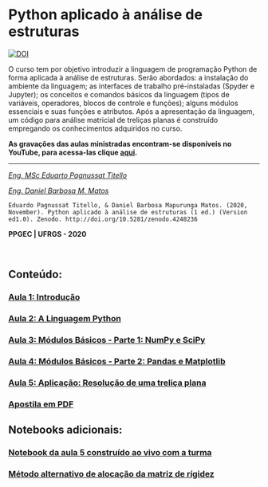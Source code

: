 # Python aplicado à análise de estruturas

[![DOI](https://zenodo.org/badge/DOI/10.5281/zenodo.4248235.svg)](https://doi.org/10.5281/zenodo.4248235)

O curso tem por objetivo introduzir a linguagem de programação
Python de forma aplicada à análise de estruturas. Serão abordados: a instalação do
ambiente da linguagem; as interfaces de trabalho pré-instaladas (Spyder e Jupyter); os
conceitos e comandos básicos da linguagem (tipos de variáveis, operadores, blocos de
controle e funções); alguns módulos essenciais e suas funções e atributos. Após a
apresentação da linguagem, um código para análise matricial de treliças planas é
construído empregando os conhecimentos adquiridos no curso.

**As gravações das aulas ministradas encontram-se disponíveis no YouTube, para acessa-las clique [aqui](https://www.youtube.com/playlist?list=PLplga9spXpG0iX3fR5IN_6y1PkeNE4TSJ).**

---

[_Eng. MSc Eduarto Pagnussat Titello_](https://github.com/dutitello/)

[_Eng. Daniel Barbosa M. Matos_](https://github.com/danielbmmatos)

``Eduardo Pagnussat Titello, & Daniel Barbosa Mapurunga Matos. (2020, November). Python aplicado à análise de estruturas (1 ed.) (Version ed1.0). Zenodo. http://doi.org/10.5281/zenodo.4248236``

**PPGEC | UFRGS - 2020**

<br>

## Conteúdo:

<h3><a href="https://nbviewer.jupyter.org/github/dutitello/MiniCurso-Python-PPGEC/blob/main/Aula1.ipynb">Aula 1: Introdução</a></h3>

<h3><a href="https://nbviewer.jupyter.org/github/dutitello/MiniCurso-Python-PPGEC/blob/main/Aula2.ipynb">Aula 2: A Linguagem Python</a></h3>

<h3><a href="https://nbviewer.jupyter.org/github/dutitello/MiniCurso-Python-PPGEC/blob/main/Aula3.ipynb">Aula 3: Módulos Básicos - Parte 1: NumPy e SciPy</a></h3>

<h3><a href="https://nbviewer.jupyter.org/github/dutitello/MiniCurso-Python-PPGEC/blob/main/Aula4.ipynb">Aula 4: Módulos Básicos - Parte 2: Pandas e Matplotlib</a></h3>

<h3><a href="https://nbviewer.jupyter.org/github/dutitello/MiniCurso-Python-PPGEC/blob/main/Aula5.ipynb">Aula 5: Aplicação: Resolução de uma treliça plana</a></h3>

<h3><a href="https://github.com/dutitello/MiniCurso-Python-PPGEC/raw/main/Apostila_Python.pdf">Apostila em PDF</a></h3>


## Notebooks adicionais:

<h3><a href="https://nbviewer.jupyter.org/github/dutitello/MiniCurso-Python-PPGEC/blob/main/TrelicaAoVivo.ipynb">Notebook da aula 5 construído ao vivo com a turma</a></h3>

<h3><a href="https://nbviewer.jupyter.org/github/dutitello/MiniCurso-Python-PPGEC/blob/main/OutroAlocamento.ipynb">Método alternativo de alocação da matriz de rígidez</a></h3>
